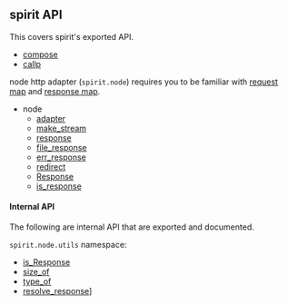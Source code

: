 ## spirit API
This covers spirit's exported API.

- [compose](spirit.md#compose)
- [callp](spirit.md#callp)

node http adapter (`spirit.node`) requires you to be familiar with [request map](request-response-map.md#request-map) and [response map](request-response-map.md#response-map).

- node
  * [adapter](node.md#adapter)
  * [make_stream](node.md#make_stream)
  * [response](node.md#response)
  * [file_response](node.md#file_response)
  * [err_response](node.md#err_response)
  * [redirect](node.md#redirect)
  * [Response](Response.md)
  * [is_response](node.md#is_response)


#### Internal API
The following are internal API that are exported and documented.

`spirit.node.utils` namespace:

- [is_Response](internal.md#is_Response)
- [size_of](internal.md#size_of)
- [type_of](internal.md#type_of)
- [resolve_response](internal.md#resolve_response)]
